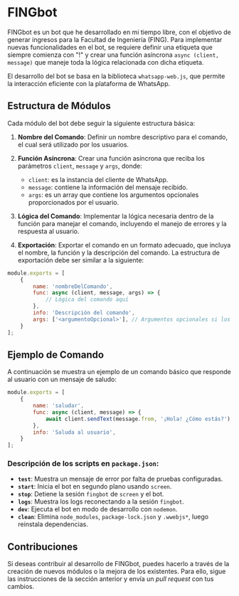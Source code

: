 # FINGbot

FINGbot es un bot que he desarrollado en mi tiempo libre, con el objetivo de generar ingresos para la Facultad de Ingeniería (FING). Para implementar nuevas funcionalidades en el bot, se requiere definir una etiqueta que siempre comienza con "!" y crear una función asíncrona `async (client, message)` que maneje toda la lógica relacionada con dicha etiqueta.

El desarrollo del bot se basa en la biblioteca `whatsapp-web.js`, que permite la interacción eficiente con la plataforma de WhatsApp.

## Estructura de Módulos

Cada módulo del bot debe seguir la siguiente estructura básica:

1. **Nombre del Comando**: Definir un nombre descriptivo para el comando, el cual será utilizado por los usuarios.
   
2. **Función Asíncrona**: Crear una función asíncrona que reciba los parámetros `client`, `message` y `args`, donde:
   - `client`: es la instancia del cliente de WhatsApp.
   - `message`: contiene la información del mensaje recibido.
   - `args`: es un array que contiene los argumentos opcionales proporcionados por el usuario.

3. **Lógica del Comando**: Implementar la lógica necesaria dentro de la función para manejar el comando, incluyendo el manejo de errores y la respuesta al usuario.

4. **Exportación**: Exportar el comando en un formato adecuado, que incluya el nombre, la función y la descripción del comando. La estructura de exportación debe ser similar a la siguiente:

```javascript
module.exports = [
    {
        name: 'nombreDelComando',
        func: async (client, message, args) => {
            // Lógica del comando aquí
        },
        info: 'Descripción del comando',
        args: ['<argumentoOpcional>'], // Argumentos opcionales si los hay
    }
];
```

## Ejemplo de Comando

A continuación se muestra un ejemplo de un comando básico que responde al usuario con un mensaje de saludo:

```javascript
module.exports = [
    {
        name: 'saludar',
        func: async (client, message) => {
            await client.sendText(message.from, '¡Hola! ¿Cómo estás?');
        },
        info: 'Saluda al usuario',
    }
];
```

### Descripción de los scripts en `package.json`:

- **`test`**: Muestra un mensaje de error por falta de pruebas configuradas.
- **`start`**: Inicia el bot en segundo plano usando `screen`.
- **`stop`**: Detiene la sesión `fingbot` de `screen` y el bot.
- **`logs`**: Muestra los logs reconectando a la sesión `fingbot`.
- **`dev`**: Ejecuta el bot en modo de desarrollo con `nodemon`.
- **`clean`**: Elimina `node_modules`, `package-lock.json` y `.wwebjs*`, luego reinstala dependencias.


## Contribuciones

Si deseas contribuir al desarrollo de FINGbot, puedes hacerlo a través de la creación de nuevos módulos o la mejora de los existentes. Para ello, sigue las instrucciones de la sección anterior y envía un *pull request* con tus cambios.

